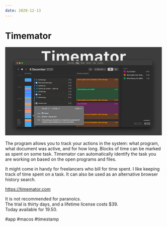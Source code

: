 ```yaml
---
date: 2020-12-13
---
```


# Timemator

![Timemator promo](timemator.jpeg "Timemator promo")

The program allows you to track your actions in the system: what program, what document was active, and for how long.
Blocks of time can be marked as spent on some task. Timemator can automatically identify the task you are working on based on the open programs and files.

It might come in handy for freelancers who bill for time spent.
I like keeping track of time spent on a task.
It can also be used as an alternative browser history search.

https://timemator.com

It is not recommended for paranoics.  
The trial is thirty days, and a lifetime license costs $39.  
Today available for 19.50.

#app #macos #timestamp
